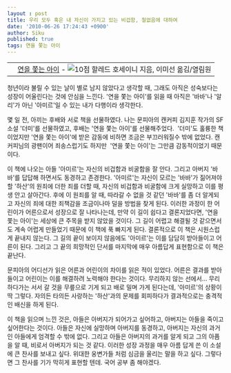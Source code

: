 ```yaml
---
layout : post
title: 우리 모두 혹은 내 자신이 가지고 있는 비겁함, 철없음에 대하여
date: '2010-06-26 17:24:43 +0900'
author: Siku
published: true
tags: 연을 쫓는 아이
---
```

<div class="ttbReview">
<table>
<tbody>
<tr>
<td><a href="http://www.aladdin.co.kr/shop/wproduct.aspx?ISBN=8970635750&amp;ttbkey=ttbj.siku.cho0939002&amp;COPYPaper=1"><img src="http://image.aladdin.co.kr/cover/cover/8970635750_1.jpg" border="0" alt="" /></a></td>
<td style="vertical-align: top;" align="left"><a class="aladdin_title" href="http://www.aladdin.co.kr/shop/wproduct.aspx?ISBN=8970635750&amp;ttbkey=ttbj.siku.cho0939002&amp;COPYPaper=1">연을 쫓는 아이</a> - <img src="http://image.aladdin.co.kr/img/common/star_s10.gif" border="0" alt="10점" />
할레드 호세이니 지음, 이미선 옮김/열림원</td>
</tr>
</tbody>
</table>
</div>
청년이라 불릴 수 있는 날이 별로 남지 않았다고 생각할 때, 그래도 아직은 성숙보다는 성장이 어울린다는 것에 안심을 느낀다. '연을 쫓는 아이'를 읽을 때 아직은 '바바'나 '알리'가 아닌 '아미르'일 수 있는 내가 다행이라 생각한다.

몇 일 전, 아끼는 후배와 서로 책을 선물하였다. 나는 문피아의 캔커피 김지훈 작가의 SF소설 '더미'를 선물하였고, 후배는 '연을 쫓는 아이'를 선물해주었다.  '더미'도 훌륭한 책이었지만 '연을 쫓는 아이'에 받은 감동에 비하면 조금은 부끄러워질수 밖에 없었다. 캔커피님의 광팬이어 죄송스럽기도 하지만  '연을 쫓는 아이'는 그만큼 감동적이었기 때문이다.

이 책에 나오는 아들 '아미르'는 자신의 비겁함과 비굴함을 잘 안다. 그리고 아버지 '바바'를 답답해 하면서도 동경하고 존경한다. '아미르'는 자신이 모르는 '바바'가 짊어져야 할 '하산'의 원죄에 더한 죄를 더할 때, 자신의 비겁함과 비굴함에 크게 실망하고 이를 평생 안고 살아간다. 후에 이 원죄를 알 때, 따라갈 수 없을 것 같던 '바바'를 좀 더 알게되고 자신의 죄에 대한 죄책감을 조금이나마 덜을 방법을 찾게 된다. 이러한 과정이 한 어린이가 어른으로서 성장으로 잘 나타나는데, 만약 이 길이 쉽다고 결론지었다면, '연을 쫓는 아이'는 세상에 큰 주목을 받지 않았을 것이다. 그 길이 어렵고 해결될 것 같으면서도 계속 어렵게 만들었기 때문에 이 책에 푹 빠지게 된다. 결론적으로 이 책은 시원스럽게 끝내지 않는다. 그 길의 끝이 보이지 않음에도 '아미르'는 이를 담담히 받아들이고 어른이 된다. 그리고 그 끝의 희망적인 단서를 마지막에 매우 아름답게 표현함으로 이 책은 끝난다.

문피아의 어디선가 읽은 어른과 어린이의 차이를 읽은 적이 있었다. 어른은 결과를 받아들이고 어린이는 이를 해결하려 노력해야 한다는 것이다. 무리하지 않는 선에서... 무리하다가는 서서 갈 것을 무릎으로 기게 되고 배로 밀며 가게 된다는데, '아미르'의 상황이 딱 그렇다. 자의든 타의든 사랑하는 '하산'과의 문제를 회피하다가 결과적으로는 충격적인 배신을 하게 된다.

이 책을 읽으며 느낀 것은, 아들은 아버지가 되어가고 싶어하고, 아버지는 아들을 죽이고 싶어한다는 것이다. 아들은 자신에 실망하며 아버지를 동경하고, 아버지는 자신의 과거인 아들에게 엄격할 수 밖에 없다. 그리고 아들은 아버지의 과거를 알게 되고 그의 아픔을 알 때, 비로서 아버지가 되는 것 같다. 이러한 성장 과정을 매우 아름 답게 쓴 이 소설에 큰 찬사를 보내고 싶다. 위대한 웅변가들 처럼 심금을 울리는 말을 하고 싶다. 그렇다면 그 찬사를 기가 막히게 표현할 텐데. 국어 공부 좀 해야겠다.


